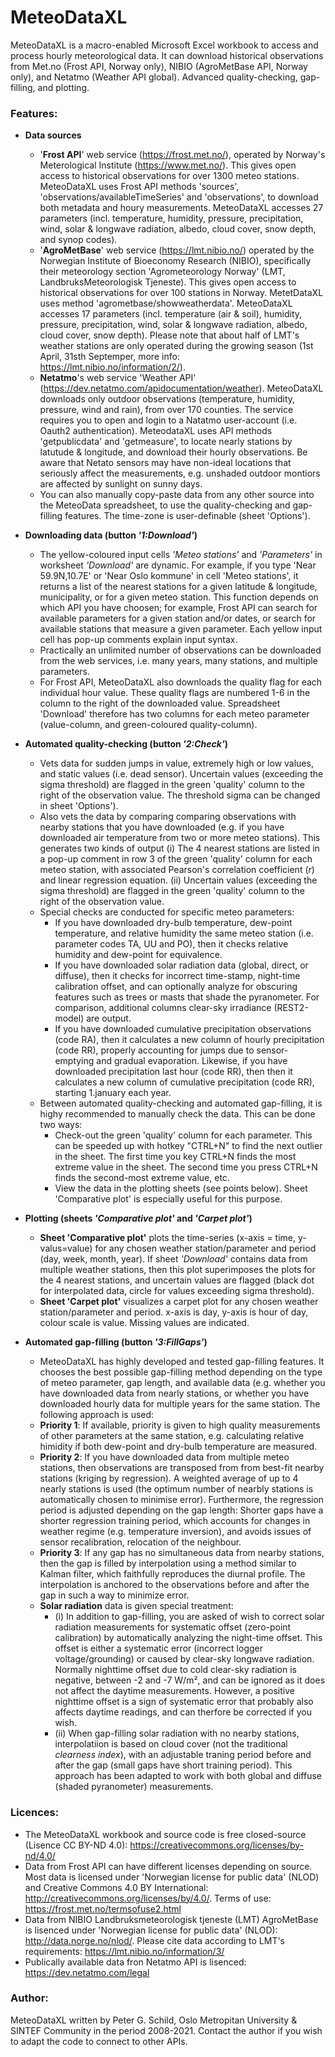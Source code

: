 # MeteoDataXL
MeteoDataXL is a macro-enabled Microsoft Excel workbook to access and process hourly meteorological data. It can download historical observations from Met.no (Frost API, Norway only), NIBIO (AgroMetBase API, Norway only), and Netatmo (Weather API global). Advanced quality-checking, gap-filling, and plotting.

### Features:
- **Data sources**
  - '**Frost API**' web service (https://frost.met.no/), operated by Norway's Meterological Institute (https://www.met.no/). This gives open access to historical observations for over 1300 meteo stations. MeteoDataXL uses Frost API methods 'sources', 'observations/availableTimeSeries' and 'observations', to download both metadata and houry measurements. MeteoDataXL accesses 27 parameters (incl. temperature, humidity, pressure, precipitation, wind, solar & longwave radiation, albedo, cloud cover, snow depth, and synop codes).
  - '**AgroMetBase**' web service (https://lmt.nibio.no/) operated by the Norwegian Institute of Bioeconomy Research (NIBIO), specifically their meteorology section 'Agrometeorology Norway' (LMT, LandbruksMeteorologisk Tjeneste). This gives open access to historical observations for over 100 stations in Norway. MetetDataXL uses method 'agrometbase/showweatherdata'. MeteoDataXL accesses 17 parameters (incl. temperature (air & soil), humidity, pressure, precipitation, wind, solar & longwave radiation, albedo, cloud cover, snow depth). Please note that about half of LMT's weather stations are only operated during the growing season (1st April, 31sth Septemper, more info: https://lmt.nibio.no/information/2/).
  - **Netatmo**'s web service 'Weather API' (https://dev.netatmo.com/apidocumentation/weather). MeteoDataXL downloads only outdoor observations (temperature, humidity, pressure, wind and rain), from over 170 counties. The service requires you to open and login to a Natatmo user-account (i.e. Oauth2 authentication). MeteodataXL uses API methods 'getpublicdata' and 'getmeasure', to locate nearly stations by latutude & longitude, and download their hourly observations. Be aware that Netato sensors may have non-ideal locations that seriously affect the measurements, e.g. unshaded outdoor montiors are affected by sunlight on sunny days.
  - You can also manually copy-paste data from any other source into the MeteoData spreadsheet, to use the quality-checking and gap-filling features. The time-zone is user-definable (sheet 'Options').

- **Downloading data (button *'1:Download'*)**
  - The yellow-coloured input cells *'Meteo stations'* and *'Parameters'* in worksheet *'Download'* are dynamic. For example, if you type 'Near 59.9N,10.7E' or 'Near Oslo kommune' in cell 'Meteo stations', it returns a list of the nearest stations for a given latitude & longitude, municipality, or for a given meteo station. This function depends on which API you have choosen; for example, Frost API can search for available parameters for a given station and/or dates, or search for available stations that measure a given parameter. Each yellow input cell has pop-up comments explain input syntax. 
  - Practically an unlimited number of observations can be downloaded from the web services, i.e. many years, many stations, and multiple parameters.
  - For Frost API, MeteoDataXL also downloads the quality flag for each individual hour value. These quality flags are numbered 1-6 in the column to the right of the downloaded value. Spreadsheet 'Download' therefore has two columns for each meteo parameter (value-column, and green-coloured quality-column).

- **Automated quality-checking (button *'2:Check'*)**
  - Vets data for sudden jumps in value, extremely high or low values, and static values (i.e. dead sensor). Uncertain values (exceeding the sigma threshold) are flagged in the green 'quality' column to the right of the observation value. The threshold sigma can be changed in sheet 'Options').
  - Also vets the data by comparing comparing observations with nearby stations that you have downloaded (e.g. if you have downloaded air temperature from two or more meteo stations). This generates two kinds of output (i) The 4 nearest stations are listed in a pop-up comment in row 3 of the green 'quality' column for each meteo station, with associated Pearson's correlation coefficient (*r*) and linear regression equation. (ii) Uncertain values (exceeding the sigma threshold) are flagged in the green 'quality' column to the right of the observation value.
  - Special checks are conducted for specific meteo parameters:
    - If you have downloaded dry-bulb temperature, dew-point temperature, and relative humidity the same meteo station (i.e. parameter codes TA, UU and PO), then it checks relative humidity and dew-point for equivalence.
    - If you have downloaded solar radiation data (global, direct, or diffuse), then it checks for incorrect time-stamp, night-time calibration offset, and can optionally analyze for obscuring features such as trees or masts that shade the pyranometer. For comparison, additional columns clear-sky irradiance (REST2-model) are output.
    - If you have downloaded cumulative precipitation observations (code RA), then it calculates a new column of hourly precipitation (code RR), properly accounting for jumps due to sensor-emptying and gradual evaporation. Likewise, if you have downloaded precipitation last hour (code RR), then  then it calculates a new column of cumulative precipitation (code RR), starting 1.january each year.
  - Between automated quality-checking and automated gap-filling, it is highy recommended to manually check the data. This can be done two ways:
    - Check-out the green 'quality' column for each parameter. This can be speeded up with hotkey "CTRL+N" to find the next outlier in the sheet. The first time you key CTRL+N finds the most extreme value in the sheet. The second time you press CTRL+N finds the second-most extreme value, etc.
    - View the data in the plotting sheets (see points below). Sheet 'Comparative plot' is especially useful for this purpose. 

- **Plotting (sheets *'Comparative plot'* and *'Carpet plot'*)**
  - **Sheet 'Comparative plot'** plots the time-series (x-axis = time, y-valus=value) for any chosen weather station/parameter and period (day, week, month, year). If sheet *'Download'* contains data from multiple weather stations, then this plot superimposes the plots for the 4 nearest stations, and uncertain values are flagged (black dot for interpolated data, circle for values exceeding sigma threshold).
  - **Sheet 'Carpet plot'** visualizes a carpet plot for any chosen weather station/parameter and period. x-axis is day, y-axis is hour of day, colour scale is value. Missing values are indicated.

- **Automated gap-filling (button *'3:FillGaps'*)**
  - MeteoDataXL has highly developed and tested gap-filling features. It chooses the best possible gap-filling method depending on the type of meteo parameter, gap length, and available data (e.g. whether you have downloaded data from nearly stations, or whether you have downloaded hourly data for multiple years for the same station. The following approach is used:
  - **Priority 1**: If available, priority is given to high quality measurements of other parameters at the same station, e.g. calculating relative himidity if both dew-point and dry-bulb temperature are measured.
  - **Priority 2**: If you have downloaded data from multiple meteo stations, then observations are transposed from from best-fit nearby stations (kriging by regression). A weighted average of up to 4 nearly stations is used (the optimum number of nearbly stations is automatically chosen to minimise error). Furthermore, the regression period is adjusted depending on the gap length: Shorter gaps have a shorter regression training period, which accounts for changes in weather regime (e.g. temperature inversion), and avoids issues of sensor recalibration, relocation of the neighbour.
  - **Priority 3**: If any gap has no simultaneous data from nearby stations, then the gap is filled by interpolation using a method similar to Kalman filter, which faithfully reproduces the diurnal profile. The interpolation is anchored to the observations before and after the gap in such a way to minimize error. 
  - **Solar radiation** data is given special treatment: 
    - (i) In addition to gap-filling, you are asked of wish to correct solar radiation measurements for systematic offset (zero-point calibration) by automatically analyzing the night-time offset. This offset is either a systematic error (incorrect logger voltage/grounding) or caused by clear-sky longwave radiation. Normally nighttime offset due to cold clear-sky radiation is negative, between -2 and -7 W/m², and can be ignored as it does not affect the daytime measurements. However, a positive nighttime offset is a sign of systematic error that probably also affects daytime readings, and can therfore be corrected if you wish.
    - (ii) When gap-filling solar radiation with no nearby stations, interpolatiion is based on cloud cover (not the traditional *clearness index*), with an adjustable traning period before and after the gap (small gaps have short training period). This approach has been adapted to work with both global and diffuse (shaded pyranometer) measurements.

### Licences:
- The MeteoDataXL workbook and source code is free closed-source (Lisence CC BY-ND 4.0): https://creativecommons.org/licenses/by-nd/4.0/
- Data from Frost API can have different licenses depending on source. Most data is licensed under 'Norwegian license for public data' (NLOD) and Creative Commons 4.0 BY International: http://creativecommons.org/licenses/by/4.0/. Terms of use: https://frost.met.no/termsofuse2.html
- Data from NIBIO Landbruksmeteorologisk tjeneste (LMT) AgroMetBase is lisenced under 'Norwegian license for public data' (NLOD): http://data.norge.no/nlod/. Please cite data according to LMT's requirements: https://lmt.nibio.no/information/3/
- Publically available data fron Netatmo API is lisenced: https://dev.netatmo.com/legal

### Author:
MeteoDataXL written by Peter G. Schild, Oslo Metropitan University & SINTEF Community in the period 2008-2021.
Contact the author if you wish to adapt the code to connect to other APIs.

